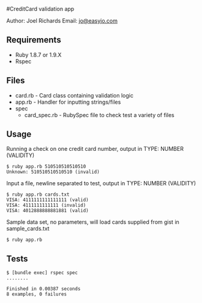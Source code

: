 #CreditCard validation app

Author: Joel Richards
Email: jo@easyjo.com

## Requirements

 * Ruby 1.8.7 or 1.9.X
 * Rspec
 

## Files

 * card.rb - Card class containing validation logic
 * app.rb - Handler for inputting strings/files
 * spec
     * card_spec.rb - RubySpec file to check test a variety of files

## Usage

Running a check on one credit card number, output in TYPE: NUMBER (VALIDITY)

    $ ruby app.rb 510510510510510
    Unknown: 510510510510510 (invalid)

Input a file, newline separated to test, output in TYPE: NUMBER (VALIDITY)

    $ ruby app.rb cards.txt
    VISA: 4111111111111111 (valid)
    VISA: 4111111111111 (invalid)
    VISA: 4012888888881881 (valid)

Sample data set, no parameters, will load cards supplied from gist in sample_cards.txt

    $ ruby app.rb

## Tests

    $ [bundle exec] rspec spec
    ........

    Finished in 0.00387 seconds
    8 examples, 0 failures
    